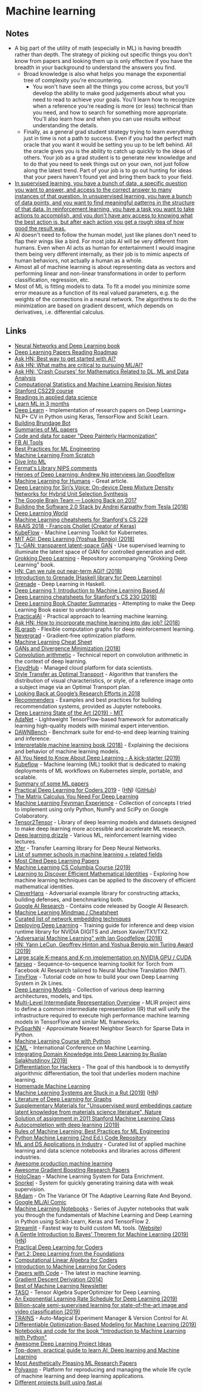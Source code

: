 # Machine learning

## Notes

- A big part of the utility of math (especially in ML) is having breadth rather than depth. The strategy of picking out specific things you don't know from papers and looking them up is only effective if you have the breadth in your background to understand the answers you find.
  - Broad knowledge is also what helps you manage the exponential tree of complexity you're encountering.
    - You won't have seen all the things you come across, but you'll develop the ability to make good judgements about what you need to read to achieve your goals. You'll learn how to recognize when a reference you're reading is more (or less) technical than you need, and how to search for something more appropriate. You'll also learn how and when you can use results without understanding the details.
  - Finally, as a general grad student strategy trying to learn everything just in time is not a path to success. Even if you had the perfect math oracle that you want it would be setting you up to be left behind. All the oracle gives you is the ability to catch up quickly to the ideas of others. Your job as a grad student is to generate new knowledge and to do that you need to seek things out on your own, not just follow along the latest trend. Part of your job is to go out hunting for ideas that your peers haven't found yet and bring them back to your field.
- [In supervised learning, you have a bunch of data, a specific question you want to answer, and access to the correct answer to many instances of that question. In unsupervised learning, you have a bunch of data points, and you want to find meaningful patterns in the structure of that data. In reinforcement learning, you have a task you want to take actions to accomplish, and you don't have any access to knowing what the best action is, but after each action you get a rough idea of how good the result was.](https://www.reddit.com/r/MachineLearning/comments/7780ok/r_alphago_zero_learning_from_scratch_deepmind/dol3knx/ "permalink")
- AI doesn't need to follow the human model, just like planes don't need to flap their wings like a bird. For most jobs AI will be very different from humans. Even when AI acts as human for entertainment I would imagine them being very different internally, as their job is to mimic aspects of human behaviors, not actually a human as a whole.
- Almost all of machine learning is about representing data as vectors and performing linear and non-linear transformations in order to perform classification, regression, etc.
- Most of ML is fitting models to data. To fit a model you minimize some error measure as a function of its real valued parameters, e.g. the weights of the connections in a neural network. The algorithms to do the minimization are based on gradient descent, which depends on derivatives, i.e. differential calculus.

## Links

- [Neural Networks and Deep Learning book](http://neuralnetworksanddeeplearning.com/)
- [Deep Learning Papers Reading Roadmap](https://github.com/songrotek/Deep-Learning-Papers-Reading-Roadmap)
- [Ask HN: Best way to get started with AI?](https://news.ycombinator.com/item?id=15689399)
- [Ask HN: What maths are critical to pursuing ML/AI?](https://news.ycombinator.com/item?id=15116379)
- [Ask HN: 'Crash Courses' for Mathematics Related to DL, ML and Data Analysis](https://news.ycombinator.com/item?id=16508873)
- [Computational Statistics and Machine Learning Revision Notes](https://github.com/acbraith/CSML_notes)
- [Stanford CS229 course](https://github.com/econti/cs229)
- [Readings in applied data science](https://github.com/hadley/stats337)
- [Learn ML in 3 months](https://github.com/llSourcell/Learn_Machine_Learning_in_3_Months#readme)
- [Deep Learn](https://github.com/GauravBh1010tt/DeepLearn#readme) - Implementation of research papers on Deep Learning+ NLP+ CV in Python using Keras, TensorFlow and Scikit Learn.
- [Building Brundage Bot](https://hackernoon.com/building-brundage-bot-10252facf3d1)
- [Summaries of ML papers](https://github.com/aleju/papers)
- [Code and data for paper "Deep Painterly Harmonization"](https://github.com/luanfujun/deep-painterly-harmonization)
- [FB AI Tools](https://facebook.ai/developers/tools)
- [Best Practices for ML Engineering](https://developers.google.com/machine-learning/rules-of-ml/)
- [Machine Learning From Scratch](https://github.com/eriklindernoren/ML-From-Scratch#readme)
- [Dive Into ML](http://hangtwenty.github.io/dive-into-machine-learning/)
- [Fermat's Library NIPS comments](http://fermatslibrary.com/nips)
- [Heroes of Deep Learning: Andrew Ng interviews Ian Goodfellow](https://www.youtube.com/watch?v=pWAc9B2zJS4)
- [Machine Learning for Humans](https://medium.com/machine-learning-for-humans/why-machine-learning-matters-6164faf1df12) - Great article.
- [Deep Learning for Siri’s Voice: On-device Deep Mixture Density Networks for Hybrid Unit Selection Synthesis](https://machinelearning.apple.com/2017/08/06/siri-voices.html)
- [The Google Brain Team — Looking Back on 2017](https://ai.googleblog.com/2018/01/the-google-brain-team-looking-back-on.html?m=1)
- [Building the Software 2.0 Stack by Andrej Karpathy from Tesla (2018)](https://www.figure-eight.com/building-the-software-2-0-stack-by-andrej-karpathy-from-tesla/)
- [Deep Learning World](https://github.com/astorfi/Deep-Learning-World#readme)
- [Machine Learning cheatsheets for Stanford's CS 229](https://github.com/afshinea/stanford-cs-229-machine-learning#readme)
- [RAAIS 2018 - François Chollet (Creator of Keras)](https://www.youtube.com/watch?v=2L2u303FAs8)
- [KubeFlow](https://github.com/kubeflow/kubeflow#readme) - Machine Learning Toolkit for Kubernetes.
- [MIT AGI: Deep Learning (Yoshua Bengio) (2018)](https://www.youtube.com/watch?v=azOmzumh0vQ)
- [TL-GAN: transparent latent-space GAN](https://github.com/SummitKwan/transparent_latent_gan) - Use supervised learning to illuminate the latent space of GAN for controlled generation and edit.
- [Grokking Deep Learning](https://github.com/iamtrask/Grokking-Deep-Learning#readme) - Repository accompanying "Grokking Deep Learning" book.
- [HN: Can we rule out near-term AGI? (2018)](https://news.ycombinator.com/item?id=18405025)
- [Introduction to Grenade (Haskell library for Deep Learning)](https://www.huwcampbell.com/posts/2017-02-17-introduction-to-grenade.html)
- [Grenade](https://github.com/HuwCampbell/grenade) - Deep Learning in Haskell.
- [Deep Learning 1: Introduction to Machine Learning Based AI](https://www.youtube.com/watch?v=iOh7QUZGyiU)
- [Deep Learning cheatsheets for Stanford's CS 230 (2018)](https://github.com/afshinea/stanford-cs-230-deep-learning)
- [Deep Learning Book Chapter Summaries](https://github.com/dalmia/Deep-Learning-Book-Chapter-Summaries) - Attempting to make the Deep Learning Book easier to understand.
- [PracticalAI](https://github.com/GokuMohandas/practicalAI#readme) - Practical approach to learning machine learning.
- [Ask HN: How to incorporate machine learning into day job? (2018)](https://news.ycombinator.com/item?id=18650646)
- [RLgraph](https://github.com/rlgraph/rlgraph) - Flexible computation graphs for deep reinforcement learning.
- [Nevergrad](https://github.com/facebookresearch/nevergrad) - Gradient-free optimization platform.
- [Machine Learning Cheat Sheet](https://ml-cheatsheet.readthedocs.io/en/latest/)
- [GANs and Divergence Minimization (2018)](https://colinraffel.com/blog/gans-and-divergence-minimization.html)
- [Convolution arithmetic](https://github.com/vdumoulin/conv_arithmetic) - Technical report on convolution arithmetic in the context of deep learning.
- [FloydHub](https://www.floydhub.com/) - Managed cloud platform for data scientists.
- [Style Transfer as Optimal Transport](https://github.com/VinceMarron/style_transfer) - Algorithm that transfers the distribution of visual characteristics, or style, of a reference image onto a subject image via an Optimal Transport plan.
- [Looking Back at Google’s Research Efforts in 2018](https://ai.googleblog.com/2019/01/looking-back-at-googles-research.html)
- [Recommenders](https://github.com/Microsoft/Recommenders) - Examples and best practices for building recommendation systems, provided as Jupyter notebooks.
- [Deep Learning State of the Art (2019) - MIT](https://www.youtube.com/watch?v=53YvP6gdD7U)
- [AdaNet](https://github.com/tensorflow/adanet) - Lightweight TensorFlow-based framework for automatically learning high-quality models with minimal expert intervention.
- [DAWNBench](https://dawn.cs.stanford.edu/benchmark/) - Benchmark suite for end-to-end deep learning training and inference.
- [Interpretable machine learning book (2018)](https://github.com/christophM/interpretable-ml-book) - Explaining the decisions and behavior of machine learning models.
- [All You Need to Know About Deep Learning - A kick-starter (2019)](https://github.com/osforscience/deep-learning-ocean#readme)
- [Kubeflow](https://github.com/kubeflow/pipelines) - Machine learning (ML) toolkit that is dedicated to making deployments of ML workflows on Kubernetes simple, portable, and scalable.
- [Summary of some ML papers](https://github.com/kweonwooj/papers)
- [Practical Deep Learning for Coders 2019](https://www.fast.ai/2019/01/24/course-v3/) - ([HN](https://news.ycombinator.com/item?id=19000027)) ([GitHub](https://github.com/fastai/course-v3))
- [The Matrix Calculus You Need For Deep Learning](https://explained.ai/matrix-calculus/index.html)
- [Machine Learning Feynman Experience](https://github.com/leandromineti/ml-feynman-experience#readme) - Collection of concepts I tried to implement using only Python, NumPy and SciPy on Google Colaboratory.
- [Tensor2Tensor](https://github.com/tensorflow/tensor2tensor) - Library of deep learning models and datasets designed to make deep learning more accessible and accelerate ML research.
- [Deep learning drizzle](https://github.com/kmario23/deep-learning-drizzle) - Various ML, reinforcement learning video lectures.
- [Xfer](https://github.com/amzn/xfer) - Transfer Learning library for Deep Neural Networks.
- [List of summer schools in machine learning + related fields](https://github.com/sshkhr/awesome-mlss#readme)
- [Most Cited Deep Learning Papers](https://github.com/terryum/awesome-deep-learning-papers#readme)
- [Machine Learning CS Columbia Course (2019)](http://www.cs.columbia.edu/%7Everma/classes/ml/index.html)
- [Learning to Discover Efficient Mathematical Identities](https://github.com/kkurach/math_learning) - Exploring how machine learning techniques can be applied to the discovery of efficient mathematical identities.
- [CleverHans](https://github.com/tensorflow/cleverhans) - Adversarial example library for constructing attacks, building defenses, and benchmarking both.
- [Google AI Research](https://github.com/google-research/google-research) - Contains code released by Google AI Research.
- [Machine Learning Mindmap / Cheatsheet](https://github.com/dformoso/machine-learning-mindmap#readme)
- [Curated list of network embedding techniques](https://github.com/chihming/awesome-network-embedding#readme)
- [Deploying Deep Learning](https://github.com/dusty-nv/jetson-inference#readme) - Training guide for inference and deep vision runtime library for NVIDIA DIGITS and Jetson Xavier/TX1/TX2.
- ["Adversarial Machine Learning" with Ian Goodfellow (2018)](https://www.youtube.com/watch?v=3-qazNQS2JU)
- [HN: Yann LeCun, Geoffrey Hinton and Yoshua Bengio win Turing Award (2019)](https://news.ycombinator.com/item?id=19499515)
- [Large scale K-means and K-nn implementation on NVIDIA GPU / CUDA](https://github.com/src-d/kmcuda)
- [fairseq](https://github.com/facebookresearch/fairseq) - Sequence-to-sequence learning toolkit for Torch from Facebook AI Research tailored to Neural Machine Translation (NMT).
- [TinyFlow](https://github.com/tqchen/tinyflow) - Tutorial code on how to build your own Deep Learning System in 2k Lines.
- [Deep Learning Models](https://github.com/rasbt/deeplearning-models) - Collection of various deep learning architectures, models, and tips.
- [Multi-Level Intermediate Representation Overview](https://github.com/tensorflow/mlir) - MLIR project aims to define a common intermediate representation (IR) that will unify the infrastructure required to execute high performance machine learning models in TensorFlow and similar ML frameworks.
- [PySparNN](https://github.com/facebookresearch/pysparnn) - Approximate Nearest Neighbor Search for Sparse Data in Python.
- [Machine Learning Course with Python](https://github.com/machinelearningmindset/machine-learning-course#readme)
- [ICML](https://icml.cc/) - International Conference on Machine Learning.
- [Integrating Domain Knowledge into Deep Learning by Ruslan Salakhutdinov (2019)](https://www.youtube.com/watch?v=b8ABJZ7lfXU)
- [Differentiation for Hackers](https://github.com/MikeInnes/diff-zoo) - The goal of this handbook is to demystify algorithmic differentiation, the tool that underlies modern machine learning.
- [Homemade Machine Learning](https://github.com/trekhleb/homemade-machine-learning)
- [Machine Learning Systems are Stuck in a Rut (2019)](https://dl.acm.org/citation.cfm?id=3321441) ([HN](https://news.ycombinator.com/item?id=20301619))
- [Literature of Deep Learning for Graphs](https://github.com/DeepGraphLearning/LiteratureDL4Graph#readme)
- [Supplementary Materials for "Unsupervised word embeddings capture latent knowledge from materials science literature", Nature](https://github.com/materialsintelligence/mat2vec)
- [Solution of assignment in 2011 Stanford Machine Learning Class](https://github.com/everpeace/ml-class-assignments)
- [Autocompletion with deep learning (2019)](https://tabnine.com/blog/deep)
- [Rules of Machine Learning: Best Practices for ML Engineering](http://martin.zinkevich.org/rules_of_ml/rules_of_ml.pdf)
- [Python Machine Learning (2nd Ed.) Code Repository](https://github.com/rasbt/python-machine-learning-book-2nd-edition)
- [ML and DS Applications in Industry](https://github.com/firmai/industry-machine-learning#readme) - Curated list of applied machine learning and data science notebooks and libraries across different industries.
- [Awesome production machine learning](https://github.com/EthicalML/awesome-production-machine-learning#readme)
- [Awesome Gradient Boosting Research Papers](https://github.com/benedekrozemberczki/awesome-gradient-boosting-papers#readme)
- [HoloClean](https://github.com/HoloClean/holoclean) - Machine Learning System for Data Enrichment.
- [Snorkel](https://github.com/snorkel-team/snorkel) - System for quickly generating training data with weak supervision.
- [RAdam](https://github.com/LiyuanLucasLiu/RAdam) - On The Variance Of The Adaptive Learning Rate And Beyond.
- [Google ML/AI Comic](https://cloud.google.com/products/ai/ml-comic-1/)
- [Machine Learning Notebooks](https://github.com/ageron/handson-ml2) - Series of Jupyter notebooks that walk you through the fundamentals of Machine Learning and Deep Learning in Python using Scikit-Learn, Keras and TensorFlow 2.
- [Streamlit](https://github.com/streamlit/streamlit) - Fastest way to build custom ML tools. ([Website](https://streamlit.io/))
- [A Gentle Introduction to Bayes’ Theorem for Machine Learning (2019)](https://news.ycombinator.com/item?id=21151032) ([HN](https://news.ycombinator.com/item?id=21151032))
- [Practical Deep Learning for Coders](https://course.fast.ai/)
- [Part 2: Deep Learning from the Foundations](https://course.fast.ai/part2)
- [Computational Linear Algebra for Coders](https://github.com/fastai/numerical-linear-algebra)
- [Introduction to Machine Learning for Coders](http://course18.fast.ai/ml)
- [Papers with Code](https://paperswithcode.com/) - The latest in machine learning.
- [Gradient Descent Derivation (2014)](https://mccormickml.com/2014/03/04/gradient-descent-derivation/)
- [Best of Machine Learning Newsletter](https://bestofml.com/)
- [TASO](https://github.com/jiazhihao/taso) - Tensor Algebra SuperOptimizer for Deep Learning.
- [An Exponential Learning Rate Schedule for Deep Learning (2019)](https://arxiv.org/abs/1910.07454)
- [Billion-scale semi-supervised learning for state-of-the-art image and video classification (2019)](https://ai.facebook.com/blog/billion-scale-semi-supervised-learning)
- [TRAINS](https://github.com/allegroai/trains) - Auto-Magical Experiment Manager & Version Control for AI.
- [Differentiable Optimization-Based Modeling for Machine Learning (2019)](https://github.com/bamos/thesis)
- [Notebooks and code for the book "Introduction to Machine Learning with Python"](https://github.com/amueller/introduction_to_ml_with_python)
- [Awesome Deep Learning Project Ideas](https://github.com/NirantK/awesome-project-ideas#readme)
- [Top-down, practical guide to learn AI, Deep learning and Machine Learning](https://github.com/emilwallner/How-to-learn-Deep-Learning#readme)
- [Most Aesthetically Pleasing ML Research Papers](https://www.reddit.com/r/MachineLearning/comments/bp6l9y/d_most_aesthetically_pleasing_ml_research_papers/)
- [Polyaxon](https://polyaxon.com/) - Platform for reproducing and managing the whole life cycle of machine learning and deep learning applications.
- [Different projects built using fast.ai](https://forums.fast.ai/t/share-you-work-here-highlights/57140)
